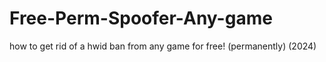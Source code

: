 # Free-Perm-Spoofer-Any-game
how to get rid of a hwid ban from any game for free! (permanently) (2024)
